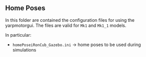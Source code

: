 ## Home Poses

In this folder are contained the configuration files for using the yarpmotorgui.
The files are valid for `Mk1` and `Mk1_1` models.

In particular:

- `homePoseiRonCub_Gazebo.ini` -> home poses to be used during simulations

